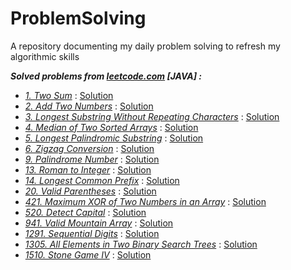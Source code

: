 # ProblemSolving

A repository documenting my daily problem solving to refresh my algorithmic skills

***Solved problems from [leetcode.com](https://leetcode.com/) [JAVA] :***

- _[1. Two Sum](https://leetcode.com/problems/two-sum)_ : [Solution](https://github.com/touir1/ProblemSolving/blob/main/src/com/touir/leetcode/Solution1.java)
- _[2. Add Two Numbers](https://leetcode.com/problems/add-two-numbers)_ : [Solution](https://github.com/touir1/ProblemSolving/blob/main/src/com/touir/leetcode/Solution2.java)
- _[3. Longest Substring Without Repeating Characters](https://leetcode.com/problems/longest-substring-without-repeating-characters)_ : [Solution](https://github.com/touir1/ProblemSolving/blob/main/src/com/touir/leetcode/Solution3.java)
- _[4. Median of Two Sorted Arrays](https://leetcode.com/problems/median-of-two-sorted-arrays)_ : [Solution](https://github.com/touir1/ProblemSolving/blob/main/src/com/touir/leetcode/Solution4.java)
- _[5. Longest Palindromic Substring](https://leetcode.com/problems/longest-palindromic-substring/)_ : [Solution](https://github.com/touir1/ProblemSolving/blob/main/src/com/touir/leetcode/Solution5.java)
- _[6. Zigzag Conversion](https://leetcode.com/problems/zigzag-conversion/)_ : [Solution](https://github.com/touir1/ProblemSolving/blob/main/src/com/touir/leetcode/Solution6.java)
- _[9. Palindrome Number](https://leetcode.com/problems/palindrome-number)_ : [Solution](https://github.com/touir1/ProblemSolving/blob/main/src/com/touir/leetcode/Solution9.java)
- _[13. Roman to Integer](https://leetcode.com/problems/roman-to-integer)_ : [Solution](https://github.com/touir1/ProblemSolving/blob/main/src/com/touir/leetcode/Solution13.java)
- _[14. Longest Common Prefix](https://leetcode.com/problems/longest-common-prefix)_ : [Solution](https://github.com/touir1/ProblemSolving/blob/main/src/com/touir/leetcode/Solution14.java)
- _[20. Valid Parentheses](https://leetcode.com/problems/valid-parentheses)_ : [Solution](https://github.com/touir1/ProblemSolving/blob/main/src/com/touir/leetcode/Solution20.java)
- _[421. Maximum XOR of Two Numbers in an Array](https://leetcode.com/problems/maximum-xor-of-two-numbers-in-an-array/)_ : [Solution](https://github.com/touir1/ProblemSolving/blob/main/src/com/touir/leetcode/Solution421.java)
- _[520. Detect Capital](https://leetcode.com/problems/detect-capital)_ : [Solution](https://github.com/touir1/ProblemSolving/blob/main/src/com/touir/leetcode/Solution520.java)
- _[941. Valid Mountain Array](https://leetcode.com/problems/valid-mountain-array/)_ : [Solution](https://github.com/touir1/ProblemSolving/blob/main/src/com/touir/leetcode/Solution941.java)
- _[1291. Sequential Digits](https://leetcode.com/problems/sequential-digits)_ : [Solution](https://github.com/touir1/ProblemSolving/blob/main/src/com/touir/leetcode/Solution1291.java)
- _[1305. All Elements in Two Binary Search Trees](https://leetcode.com/problems/all-elements-in-two-binary-search-trees/)_ : [Solution](https://github.com/touir1/ProblemSolving/blob/main/src/com/touir/leetcode/Solution1305.java)
- _[1510. Stone Game IV](https://leetcode.com/problems/stone-game-iv)_ : [Solution](https://github.com/touir1/ProblemSolving/blob/main/src/com/touir/leetcode/Solution1510.java)
